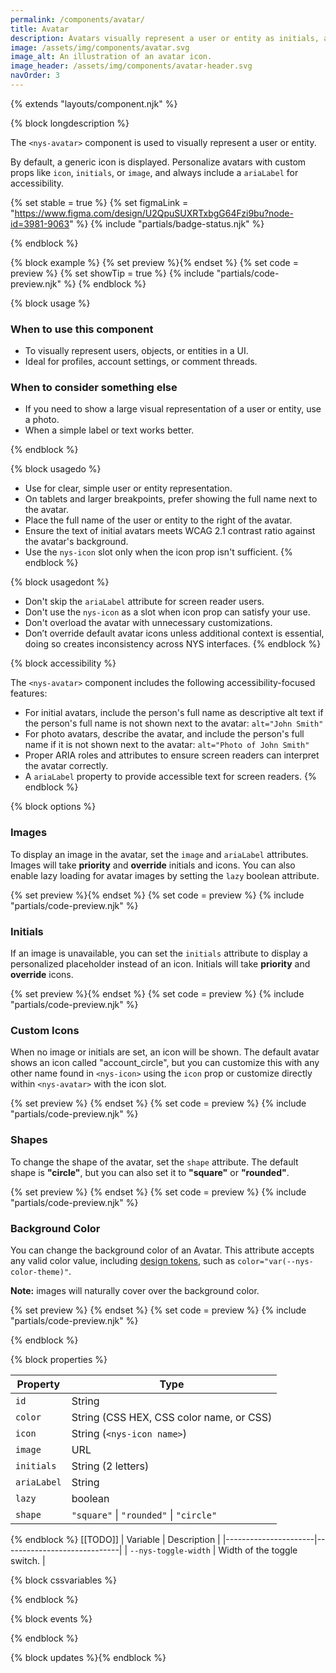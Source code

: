 ```yaml
---
permalink: /components/avatar/
title: Avatar
description: Avatars visually represent a user or entity as initials, a photo, or an icon.
image: /assets/img/components/avatar.svg
image_alt: An illustration of an avatar icon.
image_header: /assets/img/components/avatar-header.svg
navOrder: 3
---
```


{% extends "layouts/component.njk" %}

{% block longdescription %}

The `<nys-avatar>` component is used to visually represent a user or entity.

By default, a generic icon is displayed. Personalize avatars with custom props like `icon`, `initials`, or `image`, and always include a `ariaLabel` for accessibility.

  {% set stable = true %}
  {% set figmaLink = "https://www.figma.com/design/U2QpuSUXRTxbgG64Fzi9bu?node-id=3981-9063" %}
  {% include "partials/badge-status.njk" %}

{% endblock %}

{% block example %}
  {% set preview %}<nys-avatar ariaLabel="User avatar"></nys-avatar>{% endset %}
  {% set code = preview %}
  {% set showTip = true %}
  {% include "partials/code-preview.njk" %}
{% endblock %}

{% block usage %}

### When to use this component

- To visually represent users, objects, or entities in a UI.
- Ideal for profiles, account settings, or comment threads.

### When to consider something else

  - If you need to show a large visual representation of a user or entity, use a photo.
  - When a simple label or text works better.

{% endblock %}

{% block usagedo %}

  - Use for clear, simple user or entity representation.
  - On tablets and larger breakpoints, prefer showing the full name next to the avatar.
  - Place the full name of the user or entity to the right of the avatar.
  - Ensure the text of initial avatars meets WCAG 2.1 contrast ratio against the avatar's background.
  - Use the `nys-icon` slot only when the icon prop isn't sufficient.
{% endblock %}

{% block usagedont %}

  - Don't skip the `ariaLabel` attribute for screen reader users.
  - Don't use the `nys-icon` as a slot when icon prop can satisfy your use.
  - Don't overload the avatar with unnecessary customizations.
  - Don’t override default avatar icons unless additional context is essential, doing so creates inconsistency across NYS interfaces.
{% endblock %}

{% block accessibility %}

The `<nys-avatar>` component includes the following accessibility-focused features:

  - For initial avatars, include the person's full name as descriptive alt text if the person's full name is not shown next to the avatar: `alt="John Smith"`
  - For photo avatars, describe the avatar, and include the person's full name if it is not shown next to the avatar: `alt="Photo of John Smith"`
  - Proper ARIA roles and attributes to ensure screen readers can interpret the avatar correctly.
  - A `ariaLabel` property to provide accessible text for screen readers.
{% endblock %}

{% block options %}

### Images
To display an image in the avatar, set the `image` and `ariaLabel` attributes. Images will take **priority** and **override** initials and icons. You can also enable lazy loading for avatar images by setting the `lazy` boolean attribute.

{% set preview %}<nys-avatar ariaLabel="User avatar" image="https://images.unsplash.com/photo-1513360371669-4adf3dd7dff8?q=80&w=100" lazy>{% endset %}
{% set code = preview %}
{% include "partials/code-preview.njk" %}

### Initials

If an image is unavailable, you can set the `initials` attribute to display a personalized placeholder instead of an icon. Initials will take **priority** and **override** icons.

{% set preview %}<nys-avatar ariaLabel="User avatar" initials="NY"></nys-avatar>{% endset %}
{% set code = preview %}
{% include "partials/code-preview.njk" %}

### Custom Icons

When no image or initials are set, an icon will be shown. The default avatar shows an icon called "account_circle", but you can customize this with any other name found in `<nys-icon>` using the `icon` prop or customize directly within `<nys-avatar>` with the icon slot.

{% set preview %}
<nys-avatar ariaLabel="User avatar"></nys-avatar>
<nys-avatar ariaLabel="Youtube avatar" color="#f2efee">
  <nys-icon ariaLabel="youtube icon" name="social_youtube" color="#b2071d" size="lg"></nys-icon>
</nys-avatar>
<nys-avatar ariaLabel="Snow avatar" icon="ac_unit"></nys-avatar>{% endset %}
{% set code = preview %}
{% include "partials/code-preview.njk" %}

### Shapes

To change the shape of the avatar, set the `shape` attribute. The default shape is **"circle"**, but you can also set it to **"square"** or **"rounded"**.

{% set preview %}
<nys-avatar ariaLabel="User avatar" shape="circle"></nys-avatar>
<nys-avatar ariaLabel="User avatar" shape="rounded"></nys-avatar>
<nys-avatar ariaLabel="User avatar" shape="square"></nys-avatar></nys-avatar>{% endset %}
{% set code = preview %}
{% include "partials/code-preview.njk" %}

### Background Color

You can change the background color of an Avatar. This attribute accepts any valid color value, including [design tokens](https://designsystem.ny.gov/foundations/tokens/), such as `color="var(--nys-color-theme)"`.

**Note:** images will naturally cover over the background color.

{% set preview %}
<nys-avatar ariaLabel="User avatar" color="purple"></nys-avatar>{% endset %}
{% set code = preview %}
{% include "partials/code-preview.njk" %}

{% endblock %}

{% block properties %}

| Property   | Type                                     |
|------------|------------------------------------------|
| `id`       | String                                   |
| `color`    | String (CSS HEX, CSS color name, or CSS) |
| `icon`     | String (`<nys-icon name>`)               |
| `image`    | URL                                      |
| `initials` | String (2 letters)                       |
| `ariaLabel`| String                                   |
| `lazy`     | boolean                                  |
| `shape`    | `"square"` \| `"rounded"` \| `"circle"`  |


{% endblock %}
[[TODO]]
| Variable             | Description                 |
|----------------------|-----------------------------|
| `--nys-toggle-width` | Width of the toggle switch. |

{% block cssvariables %}


{% endblock %}

{% block events %}

{% endblock %}

{% block updates %}{% endblock %}
